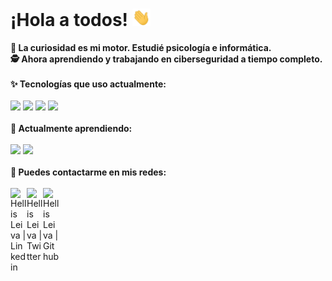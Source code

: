 <h1> ¡Hola a todos! <img src="https://github.com/hellisleiva/hellisleiva.github.io/blob/master/imagenes/hola.gif" width="29px"> </h1>

**🧭 La curiosidad es mi motor. Estudié psicología e informática.**<br>
**🕵️ Ahora aprendiendo y trabajando en ciberseguridad a tiempo completo.**
<br>
<br>
**✨ Tecnologías que uso actualmente:**<br>
<br>
<code><a href="https://es.wikipedia.org/wiki/GNU/Linux" target="_blank"><img height="50" src="https://www.vectorlogo.zone/logos/linuxfoundation/linuxfoundation-ar21.svg"></a></code>
<code><a href="https://www.python.org/" target="_blank"><img height="50" src="https://www.vectorlogo.zone/logos/python/python-ar21.svg"></a></code>
<code><a href="https://git-scm.com/" target="_blank"><img height="50" src="https://www.vectorlogo.zone/logos/git-scm/git-scm-ar21.svg"></a></code>
<code><a href="https://www.mysql.com/" target="_blank"><img height="50" src="https://www.vectorlogo.zone/logos/mysql/mysql-ar21.svg"></a></code>
<br>
<br>
**🌱 Actualmente aprendiendo:** <br>
<br>
<code><a href="https://www.javascript.com/" target="_blank"><img height="50" src="https://www.vectorlogo.zone/logos/javascript/javascript-ar21.svg"></a></code>
<code><a href="https://cloud.google.com/" target="_blank"><img height="50" src="https://www.vectorlogo.zone/logos/google_cloud/google_cloud-ar21.svg"></a></code>
<br>
<br>
**💬 Puedes contactarme en mis redes:**<br>
<br> 
  <a href="https://www.linkedin.com/in/hellisleiva/">
   <img align="left" alt="Hellis Leiva | Linkedin" width="26px" src="https://www.vectorlogo.zone/logos/linkedin/linkedin-tile.svg" />
  </a>
  <a href="https://twitter.com/hellisleiva">
    <img align="left" alt="Hellis Leiva | Twitter" width="26px" src="https://www.vectorlogo.zone/logos/twitter/twitter-tile.svg" />
  </a>
  <a href="https://github.com/hellisleiva">
    <img align="left" alt="Hellis Leiva | Github" width="26px" src="https://www.vectorlogo.zone/logos/github/github-tile.svg" />
  </a>
<br>
<br>

